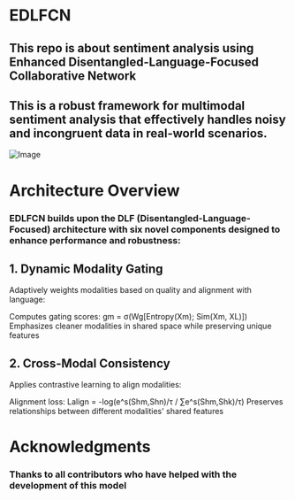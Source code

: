 # EDLFCN

## This repo is about sentiment analysis using Enhanced Disentangled-Language-Focused Collaborative Network

## This is a robust framework for multimodal sentiment analysis that effectively handles noisy and incongruent data in real-world scenarios.

![Image](https://github.com/user-attachments/assets/531ab630-5fbd-4c31-9ace-ea058d828ced)

# Architecture Overview
### EDLFCN builds upon the DLF (Disentangled-Language-Focused) architecture with six novel components designed to enhance performance and robustness:

## 1. Dynamic Modality Gating
Adaptively weights modalities based on quality and alignment with language:

Computes gating scores: gm = σ(Wg[Entropy(Xm); Sim(Xm, XL)])
Emphasizes cleaner modalities in shared space while preserving unique features

## 2. Cross-Modal Consistency
Applies contrastive learning to align modalities:

Alignment loss: Lalign = -log(e^s(Shm,Shn)/τ / ∑e^s(Shm,Shk)/τ)
Preserves relationships between different modalities' shared features

# Acknowledgments

### Thanks to all contributors who have helped with the development of this model
